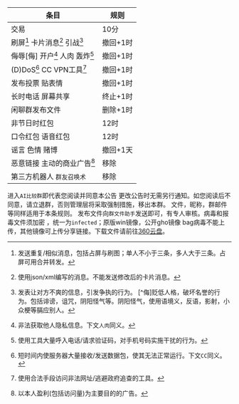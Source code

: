 |条目|规则|
-|-
交易|10分
刷屏[^刷] 卡片消息[^卡] 引战[^引]|撤回+1时
侮辱[侮] 开户[^开] 人肉 轰炸[^轰]|撤回+1时
(D)DoS[^D] CC VPN工具[^V]|撤回+1时
发布投票 贴表情|撤回+1时
长时电话 屏幕共享|终止+1时
​闲聊群发布文件|删除+1时
非节日时红包|12时 
口令红包 语音红包|12时
谣言 色情 赌博|撤回+1天
恶意链接 主动的商业广告[^广]|移除
第三方机器人 `群友召唤术`|移除

[^刷]:发送重复/相似消息，包括占屏与刷图；单人不小于三条，多人大于三条。占屏可用合并转发。
[^卡]:使用json/xml编写的消息。不能发送修改后的卡片消息。
[^引]:发表让对方不爽的信息，引发争执的行为。
[^侮]贬低人格，破坏名誉的行为。包括诽谤，诅咒，阴阳怪气等。阴阳怪气，使用语境义，反语，影射，小众梗等膈应别人。
[^开]:非法获取他人隐私信息。下文`人肉`同义。
[^轰]:使用工具大量呼入电话/请求验证码，对手机号码实施干扰的行为。
[^D]:短时间内使服务器大量接收/发送数据包，使其无法正常运行。下文`CC`同义。
[^V]:使用合法手段访问非法网址/逃避政府追查的工具。
[^广]:以本人盈利(包括访问量)为主要目的的广告。

进入`AI比较群`即代表您阅读并同意本公告 更改公告时无需另行通知。如您阅读后不同意，请立退群，否则管理层将采取强制措施，移出本群。
文件，昵称，群邮件等同样适用于本条规则。
发布文件向`群文件助手`发送即可，有专人审核。病毒和报毒文件须加密 ，统一为`infected`；原版win镜像，公开gho镜像 bag病毒不能上传，其他镜像可上传分享链接。下载文件请前往<a href="https://dfd233.link.yunpan.360.cn/lk/surl_ykun9KgbPpD#list/16408683052400385/0" target="_blank">360云盘<a/>。
